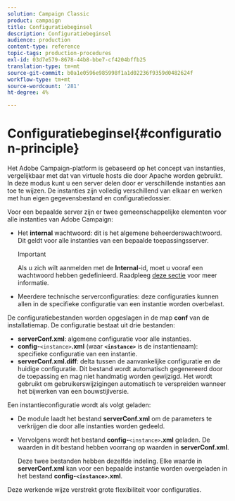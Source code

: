 ```yaml
---
solution: Campaign Classic
product: campaign
title: Configuratiebeginsel
description: Configuratiebeginsel
audience: production
content-type: reference
topic-tags: production-procedures
exl-id: 03d7e579-8678-44b8-bbe7-cf4204bffb25
translation-type: tm+mt
source-git-commit: b0a1e0596e985998f1a1d02236f9359d0482624f
workflow-type: tm+mt
source-wordcount: '281'
ht-degree: 4%

---
```


# Configuratiebeginsel{#configuration-principle}

Het Adobe Campaign-platform is gebaseerd op het concept van instanties, vergelijkbaar met dat van virtuele hosts die door Apache worden gebruikt. In deze modus kunt u een server delen door er verschillende instanties aan toe te wijzen. De instanties zijn volledig verschillend van elkaar en werken met hun eigen gegevensbestand en configuratiedossier.

Voor een bepaalde server zijn er twee gemeenschappelijke elementen voor alle instanties van Adobe Campaign:

* Het **internal** wachtwoord: dit is het algemene beheerderswachtwoord. Dit geldt voor alle instanties van een bepaalde toepassingsserver.

   >[!IMPORTANT]
   >
   >Als u zich wilt aanmelden met de **Internal**-id, moet u vooraf een wachtwoord hebben gedefinieerd. Raadpleeg [deze sectie](../../installation/using/configuring-campaign-server.md#internal-identifier) voor meer informatie.

* Meerdere technische serverconfiguraties: deze configuraties kunnen allen in de specifieke configuratie van een instantie worden overbelast.

De configuratiebestanden worden opgeslagen in de map **conf** van de installatiemap. De configuratie bestaat uit drie bestanden:

* **serverConf.xml**: algemene configuratie voor alle instanties.
* **config-**`<instance>`**.xml**  (waar  **`<instance>`** is de instantienaam): specifieke configuratie van een instantie.
* **serverConf.xml.diff**: delta tussen de aanvankelijke configuratie en de huidige configuratie. Dit bestand wordt automatisch gegenereerd door de toepassing en mag niet handmatig worden gewijzigd. Het wordt gebruikt om gebruikerswijzigingen automatisch te verspreiden wanneer het bijwerken van een bouwstijlversie.

Een instantieconfiguratie wordt als volgt geladen:

* De module laadt het bestand **serverConf.xml** om de parameters te verkrijgen die door alle instanties worden gedeeld.
* Vervolgens wordt het bestand **config-**`<instance>`**.xml** geladen. De waarden in dit bestand hebben voorrang op waarden in **serverConf.xml**.

   Deze twee bestanden hebben dezelfde indeling. Elke waarde in **serverConf.xml** kan voor een bepaalde instantie worden overgeladen in het bestand **config-`<instance>`.xml**.

Deze werkende wijze verstrekt grote flexibiliteit voor configuraties.
